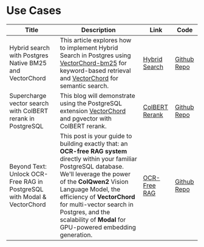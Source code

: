 # Use Cases

| Title | Description | Link | Code |
|-------|-------------|------|------|
| Hybrid search with Postgres Native BM25 and VectorChord | This article explores how to implement Hybrid Search in Postgres using [VectorChord-bm25](https://github.com/tensorchord/VectorChord-bm25) for keyword-based retrieval and [VectorChord](https://github.com/tensorchord/VectorChord) for semantic search. | [Hybrid Search](/vectorchord/use-case/hybrid-search) | [Github Repo](https://github.com/xieydd/vectorchord-hybrid-search) |
| Supercharge vector search with ColBERT rerank in PostgreSQL | This blog will demonstrate using the PostgreSQL extension [VectorChord](https://github.com/tensorchord/VectorChord/) and pgvector with ColBERT rerank. | [ColBERT Rerank](/vectorchord/use-case/colbert-rerank) | [Github Repo](https://github.com/kemingy/vectorchord-colbert) |
| Beyond Text: Unlock OCR-Free RAG in PostgreSQL with Modal & VectorChord | This post is your guide to building exactly that: an **OCR-free RAG system** directly within your familiar PostgreSQL database. We'll leverage the power of the **ColQwen2** Vision Language Model, the efficiency of **VectorChord** for multi-vector search in Postgres, and the scalability of **Modal** for GPU-powered embedding generation. | [OCR-Free RAG](/vectorchord/use-case/ocr-free-rag) | [Github Repo](https://github.com/xieydd/vectorchord-colqwen2) |
